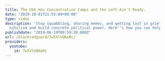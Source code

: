 ```yaml
---
title: The USA Has Concentration Camps and the Left Ain't Ready.
date: "2019-10-01T21:55:09+08:00"
type: video
description: 'Stop squabbling, sharing memes, and getting lost in grief, despair and
  nihilism and build concrete political power. Here''s how you can help in STL: https://www.chuffed.org/project/help-build-the-red-house'
publishdate: "2019-06-19T00:59:28.000Z"
url: /blackredguard/7w5XlVQKeRc/
providers:
  youtube:
    id: 7w5XlVQKeRc
---
```

